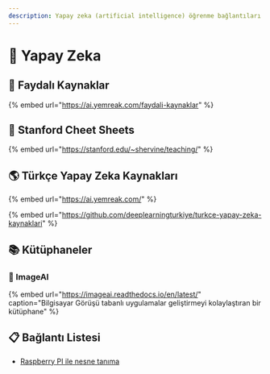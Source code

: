 ```yaml
---
description: Yapay zeka (artificial intelligence) öğrenme bağlantıları
---
```


# 🧠 Yapay Zeka

## 🌟 Faydalı Kaynaklar

{% embed url="https://ai.yemreak.com/faydali-kaynaklar" %}

## 🏫 Stanford Cheet Sheets

{% embed url="https://stanford.edu/~shervine/teaching/" %}

## 🌎 Türkçe Yapay Zeka Kaynakları

{% embed url="https://ai.yemreak.com/" %}

{% embed url="https://github.com/deeplearningturkiye/turkce-yapay-zeka-kaynaklari" %}

## 📚 Kütüphaneler

### 🥽 ImageAI

{% embed url="https://imageai.readthedocs.io/en/latest/" caption="Bilgisayar Görüşü tabanlı uygulamalar geliştirmeyi kolaylaştıran bir kütüphane" %}

## 📋 Bağlantı Listesi

* [Raspberry PI ile nesne tanıma](https://www.linkedin.com/posts/zaferdemirkol_zaferdemirkol-kasaftm2019-machinelearning-activity-6602462848222404609-hsWx)


